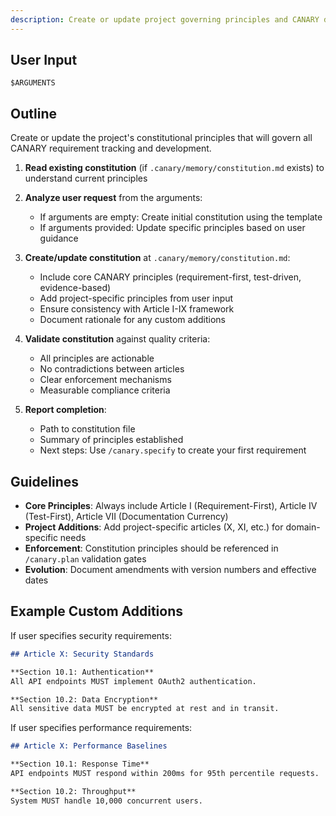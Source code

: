 ```yaml
---
description: Create or update project governing principles and CANARY development guidelines
---
```


<!-- CANARY: REQ=CBIN-109; FEATURE="ConstitutionCmd"; ASPECT=CLI; STATUS=IMPL; OWNER=canary; UPDATED=2025-10-16 -->

## User Input

```text
$ARGUMENTS
```

## Outline

Create or update the project's constitutional principles that will govern all CANARY requirement tracking and development.

1. **Read existing constitution** (if `.canary/memory/constitution.md` exists) to understand current principles

2. **Analyze user request** from the arguments:
   - If arguments are empty: Create initial constitution using the template
   - If arguments provided: Update specific principles based on user guidance

3. **Create/update constitution** at `.canary/memory/constitution.md`:
   - Include core CANARY principles (requirement-first, test-driven, evidence-based)
   - Add project-specific principles from user input
   - Ensure consistency with Article I-IX framework
   - Document rationale for any custom additions

4. **Validate constitution** against quality criteria:
   - All principles are actionable
   - No contradictions between articles
   - Clear enforcement mechanisms
   - Measurable compliance criteria

5. **Report completion**:
   - Path to constitution file
   - Summary of principles established
   - Next steps: Use `/canary.specify` to create your first requirement

## Guidelines

- **Core Principles**: Always include Article I (Requirement-First), Article IV (Test-First), Article VII (Documentation Currency)
- **Project Additions**: Add project-specific articles (X, XI, etc.) for domain-specific needs
- **Enforcement**: Constitution principles should be referenced in `/canary.plan` validation gates
- **Evolution**: Document amendments with version numbers and effective dates

## Example Custom Additions

If user specifies security requirements:
```markdown
## Article X: Security Standards

**Section 10.1: Authentication**
All API endpoints MUST implement OAuth2 authentication.

**Section 10.2: Data Encryption**
All sensitive data MUST be encrypted at rest and in transit.
```

If user specifies performance requirements:
```markdown
## Article X: Performance Baselines

**Section 10.1: Response Time**
API endpoints MUST respond within 200ms for 95th percentile requests.

**Section 10.2: Throughput**
System MUST handle 10,000 concurrent users.
```
